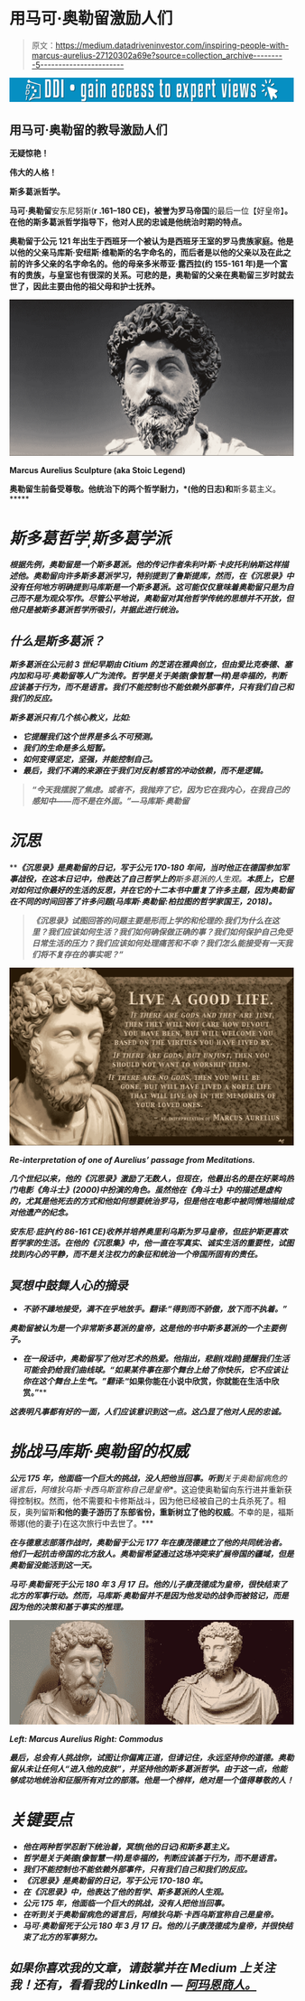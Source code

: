 # 用马可·奥勒留激励人们

> 原文：<https://medium.datadriveninvestor.com/inspiring-people-with-marcus-aurelius-27120302a69e?source=collection_archive---------5----------------------->

[![](img/4c75af2699c26bf20ab39b41db9a36f1.png)](http://www.track.datadriveninvestor.com/1B9E)

## 用马可·奥勒留的教导激励人们

**无疑惊艳！**

**伟大的人格！**

**斯多葛派哲学。**

**马可·奥勒留**安东尼努斯(**r .**161–180 CE)，被誉为**罗马帝国**的最后一位【好皇帝】**。在他的斯多葛派哲学指导下，他对人民的忠诚是他统治时期的特点。**

**奥勒留于公元 121 年出生于西班牙一个被认为是西班牙王室的罗马贵族家庭。他是以他的父亲马库斯·安纽斯·维勒斯的名字命名的，而后者是以他的父亲以及在此之前的许多父亲的名字命名的。他的母亲多米蒂亚·露西拉(约 155-161 年)是一个富有的贵族，与皇室也有很深的关系。可悲的是，奥勒留的父亲在奥勒留三岁时就去世了，因此主要由他的祖父母和护士抚养。**

**![](img/3bd2d92df7f99cc5e7511cf5a4ecc8fe.png)**

**Marcus Aurelius Sculpture (aka Stoic Legend)**

**奥勒留生前备受尊敬。他统治下的两个哲学耐力，*(他的日志)和**斯多葛主义。*****

# ***斯多葛哲学ˌ斯多葛学派***

***根据先例，奥勒留是一个斯多葛派。他的传记作者朱利叶斯·卡皮托利纳斯这样描述他。奥勒留向许多斯多葛派学习，特别提到了鲁斯提库，然而，在《沉思录》中没有任何地方明确提到马库斯是一个斯多葛派。这可能仅仅意味着奥勒留只是为自己而不是为观众写作。尽管公平地说，奥勒留对其他哲学传统的思想并不开放，但他只是被斯多葛派哲学所吸引，并据此进行统治。***

## ***什么是斯多葛派？***

***斯多葛派在公元前 3 世纪早期由 Citium 的芝诺在雅典创立，但由爱比克泰德、塞内加和马可·奥勒留等人广为流传。哲学是关于美德(像智慧一样)是幸福的，判断应该基于行为，而不是语言。我们不能控制也不能依赖外部事件，只有我们自己和我们的反应。***

***斯多葛派只有几个核心教义，比如:***

*   ***它提醒我们这个世界是多么不可预测。***
*   ***我们的生命是多么短暂。***
*   ***如何变得坚定，坚强，并能控制自己。***
*   ***最后，我们不满的来源在于我们对反射感官的冲动依赖，而不是逻辑。***

> ***“今天我摆脱了焦虑。或者不，我抛弃了它，因为它在我内心，在我自己的感知中——而不是在外面。”—马库斯·奥勒留***

# ***沉思***

******《沉思录》*是奥勒留的日记**，写于公元 170-180 年间，当时他正在德国参加军事战役，在这本日记中，他表达了自己哲学上的**斯多葛派的人生观。**本质上，它是对如何过你最好的生活的反思，并在它的十二本书中重复了许多主题，因为奥勒留在不同的时间回答了许多问题(马库斯·奥勒留:柏拉图的哲学家国王，2018)。***

> ***《沉思录》试图回答的问题主要是形而上学的和伦理的:我们为什么在这里？我们应该如何生活？我们如何确保做正确的事？我们如何保护自己免受日常生活的压力？我们应该如何处理痛苦和不幸？我们怎么能接受有一天我们将不复存在的事实呢？”***

***![](img/93fa7fea0ebf71d95573dbcbe9603d1b.png)***

***Re-interpretation of one of Aurelius’ passage from *Meditations.****

***几个世纪以来，他的《沉思录》激励了无数人，但现在，他最出名的是在好莱坞热门电影《角斗士》(2000)中扮演的角色。虽然他在《角斗士》中的描述是虚构的，尤其是他死去的方式和他如何想要统治罗马，但是他在电影中被同情地描绘成对他遗产的纪念。***

***安东尼·庇护(约 86-161 CE)**收养并培养奥里利乌斯**为罗马皇帝，但庇护斯更喜欢哲学家的生活。在他的《沉思集》中，他一直在写真实、诚实生活的重要性，试图找到内心的平静，而不是关注权力的象征和统治一个帝国所固有的责任。***

## ***冥想中鼓舞人心的摘录***

*   ***不骄不躁地接受，满不在乎地放手。翻译:“*得到而不骄傲，放下而不执着。”****

***奥勒留被认为是一个非常斯多葛派的皇帝，这是他的书中斯多葛派的一个主要例子。***

*   ***在一段话中，奥勒留写了他对艺术的热爱。他指出，悲剧(戏剧)提醒我们生活可能会扔给我们曲线球。“如果某件事在那个舞台上给了你快乐，它不应该让你在这个舞台上生气。”翻译:*“如果你能在小说中欣赏，你就能在生活中欣赏。”****

***这表明凡事都有好的一面，人们应该意识到这一点。这凸显了他对人民的忠诚。***

# *****挑战马库斯·奥勒留的权威*****

***公元 175 年，他面临一个巨大的挑战，**没人把他当回事**。听到**关于奥勒留病危的谣言后，阿维狄乌斯·卡西乌斯宣称自己是皇帝**。这迫使奥勒留向东行进并重新获得控制权。然而，他不需要和卡修斯战斗，因为他已经被自己的士兵杀死了。相反，奥列留斯**和他的妻子游历了东部省份，重新树立了他的权威**。不幸的是，福斯蒂娜(他的妻子)在这次旅行中去世了。***

***在与德意志部落作战时，奥勒留于公元 177 年在康茂德建立了他的共同统治者。他们一起抗击帝国的北方敌人。奥勒留希望通过这场冲突来扩展帝国的疆域，但是奥勒留没能活到这一天。***

***马可·奥勒留死于公元 180 年 3 月 17 日。他的儿子康茂德成为皇帝，很快结束了北方的军事行动。然而，马库斯·奥勒留并不是因为他发动的战争而被铭记，而是因为他的决策和基于事实的推理。***

***![](img/636fb8434371d4bca32cfbe6ff6e753a.png)***

*****Left**: Marcus Aurelius **Right**: Commodus***

***最后，总会有人挑战你，试图让你偏离正道，但请记住，永远坚持你的道德。奥勒留从未让任何人“进入他的皮肤”，并坚持他的斯多葛派哲学。由于这一点，他能够成功地统治和征服所有对立的部落。他是一个榜样，绝对是一个值得尊敬的人！***

# ***关键要点***

*   ***他在两种哲学忍耐下统治着，冥想(他的日记)和斯多葛主义。***
*   ***哲学是关于美德(像智慧一样)是幸福的，判断应该基于行为，而不是语言。***
*   ***我们不能控制也不能依赖外部事件，只有我们自己和我们的反应。***
*   ***《沉思录》是奥勒留的日记，写于公元 170-180 年。***
*   ***在《沉思录》中，他表达了他的哲学、斯多葛派的人生观。***
*   ***公元 175 年，他面临一个巨大的挑战，没有人把他当回事。***
*   ***在听到关于奥勒留病危的谣言后，阿维狄乌斯·卡西乌斯宣称自己是皇帝。***
*   ***马可·奥勒留死于公元 180 年 3 月 17 日。他的儿子康茂德成为皇帝，并很快结束了北方的军事努力。***

## ***如果你喜欢我的文章，请鼓掌并在 Medium 上关注我！还有，看看我的 LinkedIn — [阿玛恩商人。](https://www.linkedin.com/in/armaan-merchant-b3bba89a/)***